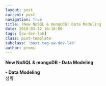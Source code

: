 ```yaml
---
layout: post
current: post
navigation: True
title: (New NoSQL & mongoDB) Data Modeling
date: 2018-03-12 16:18:00
tags: [sw-dev-lab]
class: post-template
subclass: 'post tag-sw-dev-lab'
author: proms
---
```


**New NoSQL & mongoDB - Data Modeling**

**- Data Modeling**  
생략

